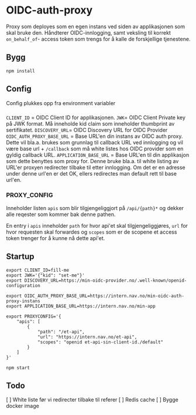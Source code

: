 # OIDC-auth-proxy

Proxy som deployes som en egen instans ved siden av applikasjonen som skal bruke den.
Håndterer OIDC-innlogging, samt veksling til korrekt `on_behalf_of`- access token som trengs for å kalle de forskjellige tjenestene.

## Bygg
```
npm install
```

## Config
Config plukkes opp fra environment variabler
###
`CLIENT_ID` = OIDC Client ID for applikasjonen.
`JWK`= OIDC Client Private key på JWK format. Må inneholde kid claim som inneholder thumbprint av sertifikatet.
`DISCOVERY_URL`= OIDC Discovery URL for OIDC Provider
`OIDC_AUTH_PROXY_BASE_URL` = Base URL'en din instans av OIDC auth proxy. Dette vil bla.a. brukes som grunnlag til callback URL ved innlogging og vil være base url + `/callback` som må white listes hos OIDC provider som en gyldig callback URL.
`APPLICATION_BASE_URL` = Base URL'en til din applikasjon som dette benyttes som proxy for. Denne bruke bla.a. til white listing av URL'er proxyen redirecter tilbake til etter innlogging. Om det er en adresse under denne url'en er det OK, ellers redirectes man default rett til base url'en.

### PROXY_CONFIG
Inneholder listen `apis` som blir tilgjengeliggjort på `/api/{path}*` og dekker alle reqester som kommer bak denne pathen.

En entry i `apis` inneholder `path` for hvor api'et skal tilgjengeliggjøres, `url` for hvor requesten skal forwardes og `scopes` som er de scopene et access token trenger for å kunne nå dette api'et.

## Startup
```
export CLIENT_ID=fill-me
export JWK='{"kid": "set-me"}'
export DISCOVERY_URL=https://min-oidc-provider.no/.well-known/openid-configuration

export OIDC_AUTH_PROXY_BASE_URL=https://intern.nav.no/min-oidc-auth-proxy-instans
export APPLICATION_BASE_URL=https://intern.nav.no/min-app

export PROXYCONFIG='{
    "apis": [
        {
            "path": "/et-api",
            "url": "https://intern.nav.no/et-api",
            "scopes": "openid et-api-sin-client-id./default"
        }
    ]
}'

npm start
```

## Todo
[ ] White liste før vi redirecter tilbake til referer
[ ] Redis cache
[ ] Bygge docker image